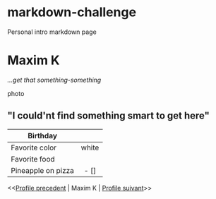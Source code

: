 # markdown-challenge
Personal intro markdown page

# Maxim K

*...get that something-something*

photo

## "I could'nt find something smart to get here"

| Birthday        |               | 
| -------------   |:-------------:| 
| Favorite color  | white         | 
| Favorite food   |               | 
| Pineapple on pizza  | - []   | 

<<[Profile precedent]() | Maxim K | [Profile suivant]()>>